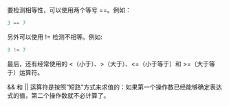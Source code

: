 要检测相等性，可以使用两个等号 ==。例如：

```java
3 == 7
```

另外可以使用 != 检测不相等。例如:

```java
3 != 7
```

最后，还有经常使用的 <（小于）、>（大于）、<=（小于等于）和 >=（大于等于）运算符。

&& 和 || 运算符是按照“短路”方式来求值的：如果第一个操作数已经能够确定表达式的值，第二个操作数就不必计算了。

